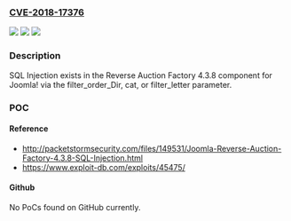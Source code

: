 ### [CVE-2018-17376](https://cve.mitre.org/cgi-bin/cvename.cgi?name=CVE-2018-17376)
![](https://img.shields.io/static/v1?label=Product&message=n%2Fa&color=blue)
![](https://img.shields.io/static/v1?label=Version&message=n%2Fa&color=blue)
![](https://img.shields.io/static/v1?label=Vulnerability&message=n%2Fa&color=brighgreen)

### Description

SQL Injection exists in the Reverse Auction Factory 4.3.8 component for Joomla! via the filter_order_Dir, cat, or filter_letter parameter.

### POC

#### Reference
- http://packetstormsecurity.com/files/149531/Joomla-Reverse-Auction-Factory-4.3.8-SQL-Injection.html
- https://www.exploit-db.com/exploits/45475/

#### Github
No PoCs found on GitHub currently.

